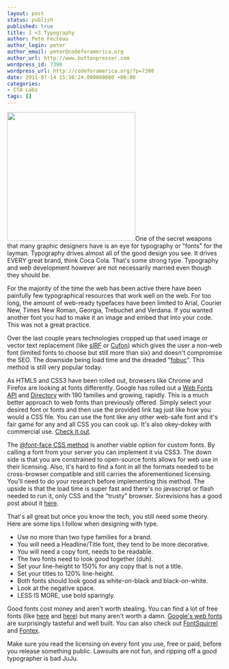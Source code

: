 ```yaml
---
layout: post
status: publish
published: true
title: I <3 Typography
author: Pete Fecteau
author_login: peter
author_email: peter@codeforamerica.org
author_url: http://www.buttonpresser.com
wordpress_id: 7398
wordpress_url: http://codeforamerica.org/?p=7398
date: 2011-07-14 15:30:24.000000000 +00:00
categories:
- CfA Labs
tags: []
---
```

<img class="alignleft size-full wp-image-7400" title="typography" src="http://codeforamerica.org/wp-content/uploads/2011/07/typography.jpg" alt="" width="300" height="300" />One of the secret weapons that many graphic designers have is an eye for typography or "fonts" for the layman. Typography drives almost all of the good design you see. It drives EVERY great brand, think Coca Cola. That's some strong type. Typography and web development however are not necessarily married even though they should be.

For the majority of the time the web has been active there have been painfully few typographical resources that work well on the web. For too long, the amount of web-ready typefaces have been limited to Arial, Courier New, Times New Roman, Georgia, Trebuchet and Verdana. If you wanted another font you had to make it an image and embed that into your code. This was not a great practice.

Over the last couple years technologies cropped up that used image or vector text replacement (like <a title="sIFR" href="http://wiki.novemberborn.net/sifr/" target="_blank">sIRF</a> or <a title="Cufon" href="http://cufon.shoqolate.com/generate/" target="_blank">Cufon</a>) which gives the user a non-web font (limited fonts to choose but still more than six) and doesn't compromise the SEO. The downside being load time and the dreaded "<a title="FOBUC" href="http://www.google.com/url?sa=t&amp;source=web&amp;cd=1&amp;ved=0CCUQFjAA&amp;url=http%3A%2F%2Fwww.acronymgeek.com%2FFOBUC&amp;rct=j&amp;q=FOBUC&amp;ei=N9YcTtjrCI3egQftoLj2CQ&amp;usg=AFQjCNGhyOazasGin2pDr2m8BHhw3jBJWg&amp;cad=rja" target="_blank">fobuc</a>". This method is still very popular today.

As HTML5 and CSS3 have been rolled out, browsers like Chrome and Firefox are looking at fonts differently. Google has rolled out a <a title="Google Web Fonts API" href="http://code.google.com/apis/webfonts/" target="_blank">Web Fonts API</a> and <a title="Google Web Fonts Directory" href="http://www.google.com/webfonts" target="_blank">Directory</a> with 190 families and growing, rapidly. This is a much better approach to web fonts than previously offered. Simply select your desired font or fonts and then use the provided link tag just like how you would a CSS file. You can use the font like any other web-safe font and it's fair game for any and all CSS you can cook up. It's also okey-dokey with commercial use. <a title="Google Web Fonts Directory" href="http://www.google.com/webfonts" target="_blank">Check it out</a>.

The <a title="@font-face" href="http://www.css3.info/preview/web-fonts-with-font-face/" target="_blank">@font-face CSS method</a> is another viable option for custom fonts. By calling a font from your server you can implement it via CSS3. The down side is that you are constrained to open-source fonts allows for web use in their licensing. Also, it's hard to find a font in all the formats needed to be cross-browser compatible and still carries the aforementioned licensing. You'll need to do your research before implementing this method. The upside is that the load time is super fast and there's no javascript or flash needed to run it, only CSS and the "trusty" browser. Sixrevisions has a good post about it <a title="SixRevisions" href="http://sixrevisions.com/css/font-face-guide/" target="_blank">here</a>.

That's all great but once you know the tech, you still need some theory. Here are some tips I follow when designing with type.
<ul>
	<li>Use no more than two type families for a brand.</li>
	<li>You will need a Headline/Title font, they tend to be more decorative.</li>
	<li>You will need a copy font, needs to be readable.</li>
	<li>The two fonts need to look good together (duh).</li>
	<li>Set your line-height to 150% for any copy that is not a title.</li>
	<li>Set your titles to 120% line-height.</li>
	<li>Both fonts should look good as white-on-black and black-on-white.</li>
	<li>Look at the negative space.</li>
	<li>LESS IS MORE, use bold sparingly.</li>
</ul>
Good fonts cost money and aren't worth stealing. You can find a lot of free fonts (like <a href="http://www.dafont.com">here</a> and <a href="http://www.1001freefonts.com/">here</a>) but many aren't worth a damn. <a href="http://www.google.com/webfonts">Google's web fonts</a> are surprisingly tasteful and well built. You can also check out <a title="FontSquirrel" href="http://www.fontsquirrel.com/" target="_blank">FontSquirrel</a> and <a title="Fontex" href="http://www.fontex.org/" target="_blank">Fontex</a>.

Make sure you read the licensing on every font you use, free or paid, before you release something public. Lawsuits are not fun, and ripping off a good typographer is bad JuJu.

